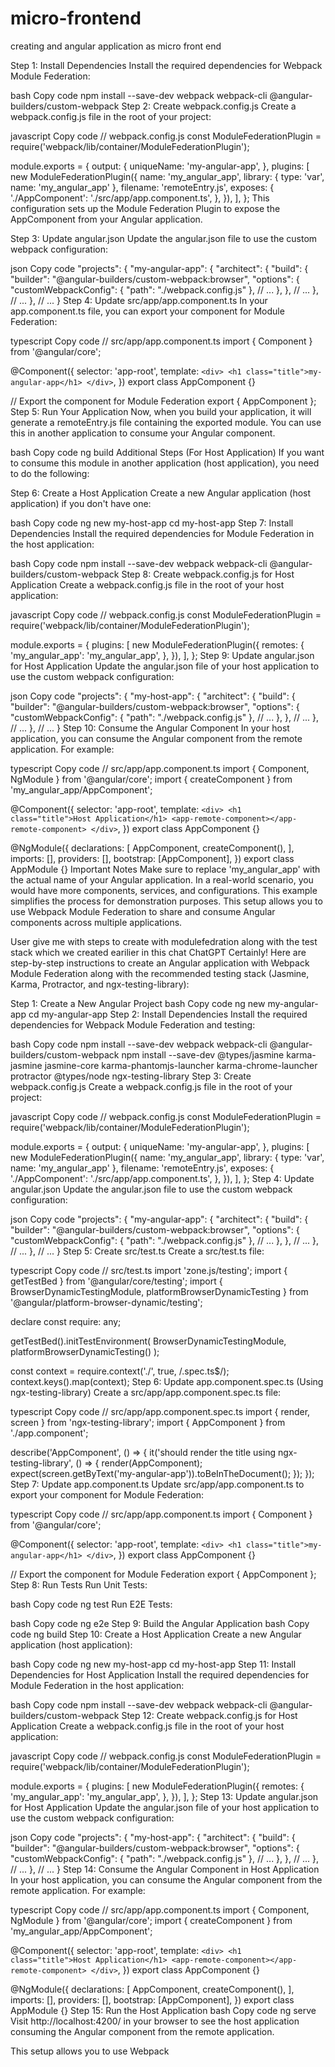 # micro-frontend
creating and angular application as micro front end 

Step 1: Install Dependencies
Install the required dependencies for Webpack Module Federation:

bash
Copy code
npm install --save-dev webpack webpack-cli @angular-builders/custom-webpack
Step 2: Create webpack.config.js
Create a webpack.config.js file in the root of your project:

javascript
Copy code
// webpack.config.js
const ModuleFederationPlugin = require('webpack/lib/container/ModuleFederationPlugin');

module.exports = {
  output: {
    uniqueName: 'my-angular-app',
  },
  plugins: [
    new ModuleFederationPlugin({
      name: 'my_angular_app',
      library: { type: 'var', name: 'my_angular_app' },
      filename: 'remoteEntry.js',
      exposes: {
        './AppComponent': './src/app/app.component.ts',
      },
    }),
  ],
};
This configuration sets up the Module Federation Plugin to expose the AppComponent from your Angular application.

Step 3: Update angular.json
Update the angular.json file to use the custom webpack configuration:

json
Copy code
"projects": {
  "my-angular-app": {
    "architect": {
      "build": {
        "builder": "@angular-builders/custom-webpack:browser",
        "options": {
          "customWebpackConfig": {
            "path": "./webpack.config.js"
          },
          // ...
        },
      },
      // ...
    },
    // ...
  },
  // ...
}
Step 4: Update src/app/app.component.ts
In your app.component.ts file, you can export your component for Module Federation:

typescript
Copy code
// src/app/app.component.ts
import { Component } from '@angular/core';

@Component({
  selector: 'app-root',
  template: `
    <div>
      <h1 class="title">my-angular-app</h1>
    </div>
  `,
})
export class AppComponent {}

// Export the component for Module Federation
export { AppComponent };
Step 5: Run Your Application
Now, when you build your application, it will generate a remoteEntry.js file containing the exported module. You can use this in another application to consume your Angular component.

bash
Copy code
ng build
Additional Steps (For Host Application)
If you want to consume this module in another application (host application), you need to do the following:

Step 6: Create a Host Application
Create a new Angular application (host application) if you don't have one:

bash
Copy code
ng new my-host-app
cd my-host-app
Step 7: Install Dependencies
Install the required dependencies for Module Federation in the host application:

bash
Copy code
npm install --save-dev webpack webpack-cli @angular-builders/custom-webpack
Step 8: Create webpack.config.js for Host Application
Create a webpack.config.js file in the root of your host application:

javascript
Copy code
// webpack.config.js
const ModuleFederationPlugin = require('webpack/lib/container/ModuleFederationPlugin');

module.exports = {
  plugins: [
    new ModuleFederationPlugin({
      remotes: {
        'my_angular_app': 'my_angular_app',
      },
    }),
  ],
};
Step 9: Update angular.json for Host Application
Update the angular.json file of your host application to use the custom webpack configuration:

json
Copy code
"projects": {
  "my-host-app": {
    "architect": {
      "build": {
        "builder": "@angular-builders/custom-webpack:browser",
        "options": {
          "customWebpackConfig": {
            "path": "./webpack.config.js"
          },
          // ...
        },
      },
      // ...
    },
    // ...
  },
  // ...
}
Step 10: Consume the Angular Component
In your host application, you can consume the Angular component from the remote application. For example:

typescript
Copy code
// src/app/app.component.ts
import { Component, NgModule } from '@angular/core';
import { createComponent } from 'my_angular_app/AppComponent';

@Component({
  selector: 'app-root',
  template: `
    <div>
      <h1 class="title">Host Application</h1>
      <app-remote-component></app-remote-component>
    </div>
  `,
})
export class AppComponent {}

@NgModule({
  declarations: [
    AppComponent,
    createComponent(),
  ],
  imports: [],
  providers: [],
  bootstrap: [AppComponent],
})
export class AppModule {}
Important Notes
Make sure to replace 'my_angular_app' with the actual name of your Angular application.
In a real-world scenario, you would have more components, services, and configurations. This example simplifies the process for demonstration purposes.
This setup allows you to use Webpack Module Federation to share and consume Angular components across multiple applications.

User
give me with steps to create with modulefedration along with the test stack which we created earilier in this chat 
ChatGPT
Certainly! Here are step-by-step instructions to create an Angular application with Webpack Module Federation along with the recommended testing stack (Jasmine, Karma, Protractor, and ngx-testing-library):

Step 1: Create a New Angular Project
bash
Copy code
ng new my-angular-app
cd my-angular-app
Step 2: Install Dependencies
Install the required dependencies for Webpack Module Federation and testing:

bash
Copy code
npm install --save-dev webpack webpack-cli @angular-builders/custom-webpack
npm install --save-dev @types/jasmine karma-jasmine jasmine-core karma-phantomjs-launcher karma-chrome-launcher protractor @types/node ngx-testing-library
Step 3: Create webpack.config.js
Create a webpack.config.js file in the root of your project:

javascript
Copy code
// webpack.config.js
const ModuleFederationPlugin = require('webpack/lib/container/ModuleFederationPlugin');

module.exports = {
  output: {
    uniqueName: 'my-angular-app',
  },
  plugins: [
    new ModuleFederationPlugin({
      name: 'my_angular_app',
      library: { type: 'var', name: 'my_angular_app' },
      filename: 'remoteEntry.js',
      exposes: {
        './AppComponent': './src/app/app.component.ts',
      },
    }),
  ],
};
Step 4: Update angular.json
Update the angular.json file to use the custom webpack configuration:

json
Copy code
"projects": {
  "my-angular-app": {
    "architect": {
      "build": {
        "builder": "@angular-builders/custom-webpack:browser",
        "options": {
          "customWebpackConfig": {
            "path": "./webpack.config.js"
          },
          // ...
        },
      },
      // ...
    },
    // ...
  },
  // ...
}
Step 5: Create src/test.ts
Create a src/test.ts file:

typescript
Copy code
// src/test.ts
import 'zone.js/testing';
import { getTestBed } from '@angular/core/testing';
import { BrowserDynamicTestingModule, platformBrowserDynamicTesting } from '@angular/platform-browser-dynamic/testing';

declare const require: any;

getTestBed().initTestEnvironment(
  BrowserDynamicTestingModule,
  platformBrowserDynamicTesting()
);

const context = require.context('./', true, /\.spec\.ts$/);
context.keys().map(context);
Step 6: Update app.component.spec.ts (Using ngx-testing-library)
Create a src/app/app.component.spec.ts file:

typescript
Copy code
// src/app/app.component.spec.ts
import { render, screen } from 'ngx-testing-library';
import { AppComponent } from './app.component';

describe('AppComponent', () => {
  it('should render the title using ngx-testing-library', () => {
    render(AppComponent);
    expect(screen.getByText('my-angular-app')).toBeInTheDocument();
  });
});
Step 7: Update app.component.ts
Update src/app/app.component.ts to export your component for Module Federation:

typescript
Copy code
// src/app/app.component.ts
import { Component } from '@angular/core';

@Component({
  selector: 'app-root',
  template: `
    <div>
      <h1 class="title">my-angular-app</h1>
    </div>
  `,
})
export class AppComponent {}

// Export the component for Module Federation
export { AppComponent };
Step 8: Run Tests
Run Unit Tests:

bash
Copy code
ng test
Run E2E Tests:

bash
Copy code
ng e2e
Step 9: Build the Angular Application
bash
Copy code
ng build
Step 10: Create a Host Application
Create a new Angular application (host application):

bash
Copy code
ng new my-host-app
cd my-host-app
Step 11: Install Dependencies for Host Application
Install the required dependencies for Module Federation in the host application:

bash
Copy code
npm install --save-dev webpack webpack-cli @angular-builders/custom-webpack
Step 12: Create webpack.config.js for Host Application
Create a webpack.config.js file in the root of your host application:

javascript
Copy code
// webpack.config.js
const ModuleFederationPlugin = require('webpack/lib/container/ModuleFederationPlugin');

module.exports = {
  plugins: [
    new ModuleFederationPlugin({
      remotes: {
        'my_angular_app': 'my_angular_app',
      },
    }),
  ],
};
Step 13: Update angular.json for Host Application
Update the angular.json file of your host application to use the custom webpack configuration:

json
Copy code
"projects": {
  "my-host-app": {
    "architect": {
      "build": {
        "builder": "@angular-builders/custom-webpack:browser",
        "options": {
          "customWebpackConfig": {
            "path": "./webpack.config.js"
          },
          // ...
        },
      },
      // ...
    },
    // ...
  },
  // ...
}
Step 14: Consume the Angular Component in Host Application
In your host application, you can consume the Angular component from the remote application. For example:

typescript
Copy code
// src/app/app.component.ts
import { Component, NgModule } from '@angular/core';
import { createComponent } from 'my_angular_app/AppComponent';

@Component({
  selector: 'app-root',
  template: `
    <div>
      <h1 class="title">Host Application</h1>
      <app-remote-component></app-remote-component>
    </div>
  `,
})
export class AppComponent {}

@NgModule({
  declarations: [
    AppComponent,
    createComponent(),
  ],
  imports: [],
  providers: [],
  bootstrap: [AppComponent],
})
export class AppModule {}
Step 15: Run the Host Application
bash
Copy code
ng serve
Visit http://localhost:4200/ in your browser to see the host application consuming the Angular component from the remote application.

This setup allows you to use Webpack
